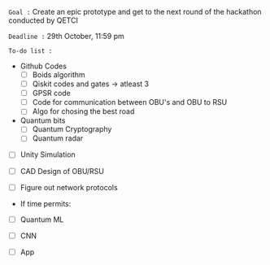 `Goal :` Create an epic prototype and get to the next round of the hackathon conducted by QETCI 

`Deadline :` 29th October, 11:59 pm

`To-do list : `
* Github Codes
  - [ ] Boids algorithm
  - [ ] Qiskit codes and gates -> atleast 3
  - [ ] GPSR code
  - [ ] Code for communication between OBU's and OBU to RSU 
  - [ ] Algo for chosing the best road

* Quantum bits
  - [ ] Quantum Cryptography
  - [ ] Quantum radar

- [ ] Unity Simulation
- [ ] CAD Design of OBU/RSU
  
- [ ] Figure out network protocols

* If time permits:
 - [ ] Quantum ML
 - [ ] CNN
 - [ ] App
 
